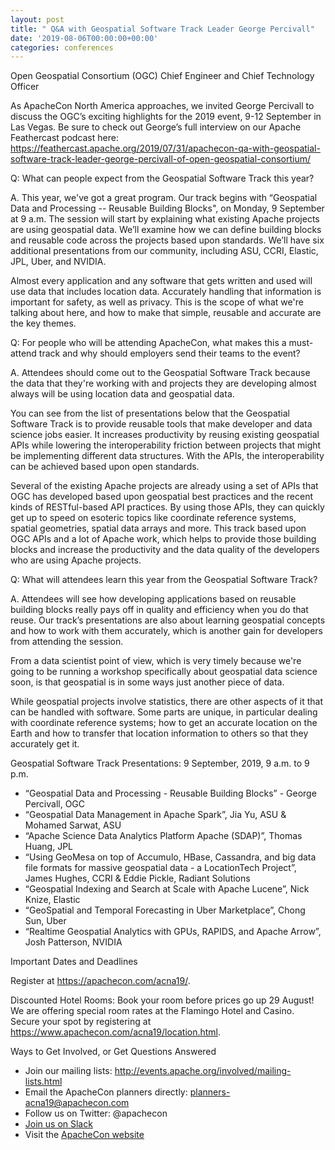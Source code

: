 ```yaml
---
layout: post
title: " Q&A with Geospatial Software Track Leader George Percivall"
date: '2019-08-06T00:00:00+00:00'
categories: conferences
---
```

Open Geospatial Consortium (OGC) Chief Engineer and Chief Technology Officer
 
As ApacheCon North America approaches, we invited George Percivall to discuss the OGC’s exciting highlights for the 2019 event, 9-12 September in Las Vegas. Be sure to check out George’s full interview on our Apache Feathercast podcast here: <a href="https://feathercast.apache.org/2019/07/31/apachecon-qa-with-geospatial-software-track-leader-george-percivall-of-open-geospatial-consortium/">https://feathercast.apache.org/2019/07/31/apachecon-qa-with-geospatial-software-track-leader-george-percivall-of-open-geospatial-consortium/</a>
 
Q: What can people expect from the Geospatial Software Track this year?

A. This year, we've got a great program. Our track begins with “Geospatial Data and Processing -- Reusable Building Blocks", on Monday, 9 September at 9 a.m. The session will start by explaining what existing Apache projects are using geospatial data. We’ll examine how we can define building blocks and reusable code across the projects based upon standards. We’ll have six additional presentations from our community, including ASU, CCRI, Elastic, JPL, Uber, and NVIDIA.
 
Almost every application and any software that gets written and used will use data that includes location data. Accurately handling that information is important for safety, as well as privacy. This is the scope of what we're talking about here, and how to make that simple, reusable and accurate are the key themes.
 
Q: For people who will be attending ApacheCon, what makes this a must-attend track and why should employers send their teams to the event?

A. Attendees should come out to the Geospatial Software Track because the data that they're working with and projects they are developing almost always will be using location data and geospatial data.
 
You can see from the list of presentations below that the Geospatial Software Track is to provide reusable tools that make developer and data science jobs easier. It increases productivity by reusing existing geospatial APIs while lowering the interoperability friction between projects that might be implementing different data structures. With the APIs, the interoperability can be achieved based upon open standards.
 
Several of the existing Apache projects are already using a set of APIs that OGC has developed based upon geospatial best practices and the recent kinds of RESTful-based API practices. By using those APIs, they can quickly get up to speed on esoteric topics like coordinate reference systems, spatial geometries, spatial data arrays and more. This track based upon OGC APIs and a lot of Apache work, which helps to provide those building blocks and increase the productivity and the data quality of the developers who are using Apache projects.
 
Q: What will attendees learn this year from the Geospatial Software Track?

A. Attendees will see how developing applications based on reusable building blocks really pays off in quality and efficiency when you do that reuse. Our track’s presentations are also about learning geospatial concepts and how to work with them accurately, which is another gain for developers from attending the session.
 
From a data scientist point of view, which is very timely because we're going to be running a workshop specifically about geospatial data science soon, is that geospatial is in some ways just another piece of data.
 
While geospatial projects involve statistics, there are other aspects of it that can be handled with software. Some parts are unique, in particular dealing with coordinate reference systems; how to get an accurate location on the Earth and how to transfer that location information to others so that they accurately get it.
 
Geospatial Software Track Presentations: 9 September, 2019, 9 a.m. to 9 p.m.

* “Geospatial Data and Processing - Reusable Building Blocks” - George Percivall, OGC
* “Geospatial Data Management in Apache Spark”, Jia Yu, ASU & Mohamed Sarwat, ASU
* “Apache Science Data Analytics Platform Apache (SDAP)”, Thomas Huang, JPL
* “Using GeoMesa on top of Accumulo, HBase, Cassandra, and big data file formats for massive geospatial data - a LocationTech Project”, James Hughes, CCRI & Eddie Pickle, Radiant Solutions
* “Geospatial Indexing and Search at Scale with Apache Lucene”, Nick Knize, Elastic
* “GeoSpatial and Temporal Forecasting in Uber Marketplace”, Chong Sun, Uber
* “Realtime Geospatial Analytics with GPUs, RAPIDS, and Apache Arrow”, Josh Patterson, NVIDIA
 
Important Dates and Deadlines

Register at <a href="https://apachecon.com/acna19/">https://apachecon.com/acna19/</a>.

Discounted Hotel Rooms: Book your room before prices go up 29 August! We are offering special room rates at the Flamingo Hotel and Casino. Secure your spot by registering at <a href="https://www.apachecon.com/acna19/location.html">https://www.apachecon.com/acna19/location.html</a>.
 
Ways to Get Involved, or Get Questions Answered

* Join our mailing lists: <a href="http://events.apache.org/involved/mailing-lists.html">http://events.apache.org/involved/mailing-lists.html</a>
* Email the ApacheCon planners directly: planners-acna19@apachecon.com
* Follow us on Twitter: @apachecon
* <a href="https://s.apache.org/apachecon-slack">Join us on Slack</a>
* Visit the <a href="https://apachecon.com/acna19/">ApacheCon website</a>


 

